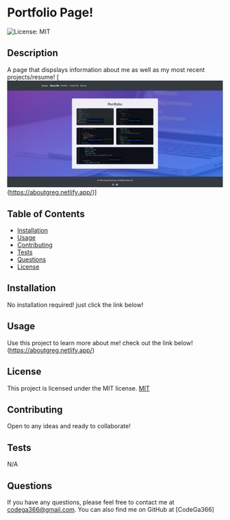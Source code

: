 # Portfolio Page!
![License: MIT](https://img.shields.io/badge/License-MIT-yellow.svg)

## Description
A page that dispslays information about me as well as my most recent projects/resume!
[![Portfolio!](/src/Images/screenshot.png)(https://aboutgreg.netlify.app/)]

## Table of Contents
- [Installation](#installation)
- [Usage](#usage)
- [Contributing](#contributing)
- [Tests](#tests)
- [Questions](#questions)
- [License](#license)

## Installation
No installation required! just click the link below!

## Usage
Use this project to learn more about me! check out the link below!
(https://aboutgreg.netlify.app/)

## License
This project is licensed under the MIT license.
[MIT](https://opensource.org/licenses/MIT)

## Contributing
Open to any ideas and ready to collaborate!

## Tests
N/A

## Questions
If you have any questions, please feel free to contact me at codega366@gmail.com. You can also find me on GitHub at [CodeGa366]
